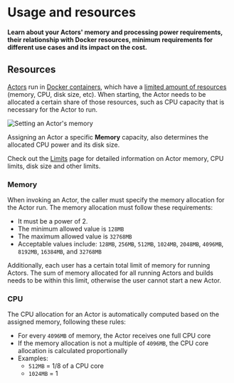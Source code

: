 # Usage and resources

**Learn about your Actors' memory and processing power requirements, their relationship with Docker resources, minimum requirements for different use cases and its impact on the cost.**

## Resources

[Actors](/platform/actors) run in [Docker containers](https://www.docker.com/resources/what-container/), which have a [limited amount of resources](https://phoenixnap.com/kb/docker-memory-and-cpu-limit) (memory, CPU, disk size, etc). When starting, the Actor needs to be allocated a certain share of those resources, such as CPU capacity that is necessary for the Actor to run.

![Setting an Actor's memory](/assets/images/memory-settings-6bb15c0d4061ce772fb90e677fa29b04.png)

Assigning an Actor a specific **Memory** capacity, also determines the allocated CPU power and its disk size.

Check out the [Limits](/platform/limits) page for detailed information on Actor memory, CPU limits, disk size and other limits.

### Memory

When invoking an Actor, the caller must specify the memory allocation for the Actor run. The memory allocation must follow these requirements:

- It must be a power of 2.
- The minimum allowed value is `128MB`
- The maximum allowed value is `32768MB`
- Acceptable values include: `128MB`, `256MB`, `512MB`, `1024MB`, `2048MB`, `4096MB`, `8192MB`, `16384MB`, and `32768MB`

Additionally, each user has a certain total limit of memory for running Actors. The sum of memory allocated for all running Actors and builds needs to be within this limit, otherwise the user cannot start a new Actor.

### CPU

The CPU allocation for an Actor is automatically computed based on the assigned memory, following these rules:

- For every `4096MB` of memory, the Actor receives one full CPU core
- If the memory allocation is not a multiple of `4096MB`, the CPU core allocation is calculated proportionally
- Examples:
    - `512MB` = 1/8 of a CPU core
    - `1024MB` = 1